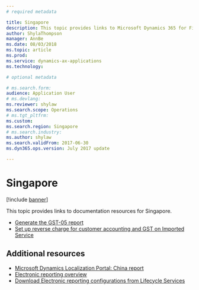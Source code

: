 ```yaml
---
# required metadata

title: Singapore 
description: This topic provides links to Microsoft Dynamics 365 for Finance and Operations documentation resources for Singapore. 
author: ShylaThompson
manager: AnnBe
ms.date: 08/03/2018
ms.topic: article
ms.prod: 
ms.service: dynamics-ax-applications
ms.technology: 

# optional metadata

# ms.search.form: 
audience: Application User
# ms.devlang: 
ms.reviewer: shylaw
ms.search.scope: Operations
# ms.tgt_pltfrm: 
ms.custom: 
ms.search.region: Singapore
# ms.search.industry: 
ms.author: shylaw
ms.search.validFrom: 2017-06-30
ms.dyn365.ops.version: July 2017 update

---
```


# Singapore 

[!include [banner](../includes/banner.md)]

This topic provides links to documentation resources for Singapore. 

- [Generate the GST-05 report](apac-sgp-generate-gst-05-report.md)
- [Set up reverse charge for customer accounting and GST on Imported Service](emea-reverse-charge.md)


## Additional resources
- [Microsoft Dynamics Localization Portal: China report](https://mbs.microsoft.com/files/customer/AX/Support/supportnews/singapore.html)
- [Electronic reporting overview](../../dev-itpro/analytics/general-electronic-reporting.md)
- [Download Electronic reporting configurations from Lifecycle Services](../../dev-itpro/analytics/download-electronic-reporting-configuration-lcs.md)
